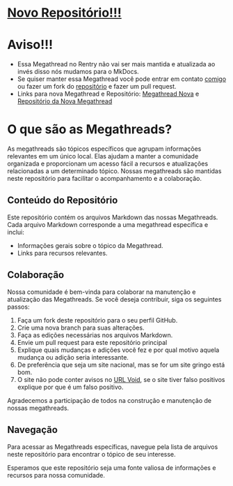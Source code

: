 # [Novo Repositório!!!](https://github.com/c-pirataria/megathread)

# Aviso!!!
- Essa Megathread no Rentry não vai ser mais mantida e atualizada ao invés disso nós mudamos para o MkDocs. 
- Se quiser manter essa Megathread você pode entrar em contato [comigo](https://github.com/Heus-Sueh) ou fazer um fork do [repositório](https://github.com/Heus-Sueh/Rentry-MegathreadBR) e fazer um pull request.
- Links para nova Megathread e Repositório: [Megathread Nova](https://c-pirataria.github.io/megathread/) e [Repositório da Nova Megathread](https://github.com/c-pirataria/megathread)

# O que são as Megathreads?

As megathreads são tópicos específicos que agrupam informações relevantes em um único local. Elas ajudam a manter a comunidade organizada e proporcionam um acesso fácil a recursos e atualizações relacionadas a um determinado tópico. Nossas megathreads são mantidas neste repositório para facilitar o acompanhamento e a colaboração.

## Conteúdo do Repositório

Este repositório contém os arquivos Markdown das nossas Megathreads. Cada arquivo Markdown corresponde a uma megathread específica e inclui:

- Informações gerais sobre o tópico da Megathread.
- Links para recursos relevantes.

## Colaboração

Nossa comunidade é bem-vinda para colaborar na manutenção e atualização das Megathreads. Se você deseja contribuir, siga os seguintes passos:

1. Faça um fork deste repositório para o seu perfil GitHub.
2. Crie uma nova branch para suas alterações.
3. Faça as edições necessárias nos arquivos Markdown.
4. Envie um pull request para este repositório principal 
5. Explique quais mudanças e adições você fez e por qual motivo aquela mudança ou adição seria interessante.
6. De preferência que seja um site nacional, mas se for um site gringo está bom.
7. O site não pode conter avisos no [URL Void](https://www.urlvoid.com/), se o site tiver falso positivos explique por que é um falso positivo.

Agradecemos a participação de todos na construção e manutenção de nossas megathreads.

## Navegação

Para acessar as Megathreads específicas, navegue pela lista de arquivos neste repositório para encontrar o tópico de seu interesse.

Esperamos que este repositório seja uma fonte valiosa de informações e recursos para nossa comunidade.

